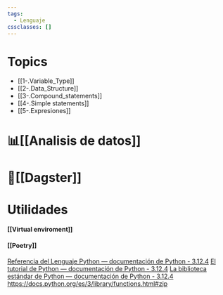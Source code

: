 ```yaml
---
tags:
  - Lenguaje
cssclasses: []
---
```

# Topics

- [[1-.Variable_Type]]
- [[2-.Data_Structure]]
- [[3-.Compound_statements]]
- [[4-.Simple statements]]
- [[5-.Expresiones]]


# 📊[[Analisis de datos]]

# 🦑[[Dagster]]

# Utilidades

#### [[Virtual enviroment]]

#### [[Poetry]]

[Referencia del Lenguaje Python — documentación de Python - 3.12.4](https://docs.python.org/es/3/reference/index.html)
[El tutorial de Python — documentación de Python - 3.12.4](https://docs.python.org/es/3/tutorial/index.html)
[La biblioteca estándar de Python — documentación de Python - 3.12.4](https://docs.python.org/es/3/library/index.html)
https://docs.python.org/es/3/library/functions.html#zip






